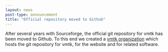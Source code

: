```yaml
---
layout: news
post-type: announcement
title: "Official repository moved to Github"
---
```


After several years with Sourceforge, the official git repository for vmtk has been moved to Github. To this end we created a [vmtk organization](https://github.com/vmtk) which hosts the git repository for vmtk, for the website and for related software.

<!--break-->
